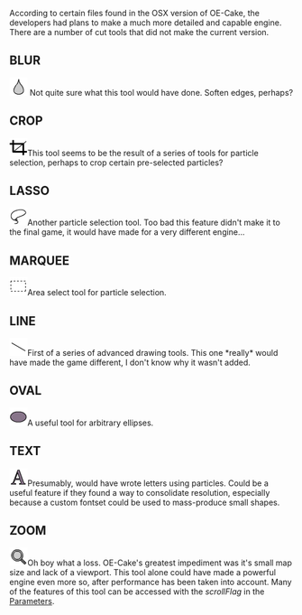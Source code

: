 According to certain files found in the OSX version of OE-Cake, the developers had plans to make a much more detailed and capable engine. There are a number of cut tools that did not make the current version.

## BLUR

<img src="/images/Blur.png" title="fig:Blur.png" width="32" height="32" alt="Blur.png" />
Not quite sure what this tool would have done. Soften edges, perhaps?

## CROP

<img src="/images/Crop.png" title="fig:Crop.png" width="32" height="32" alt="Crop.png" />This tool seems to be the result of a series of tools for particle selection, perhaps to crop certain pre-selected particles?

## LASSO

<img src="/images/Lasso.png" title="fig:Lasso.png" width="32" height="32" alt="Lasso.png" /><span>Another particle selection tool. Too bad this feature didn't make it to the final game, it would have made for a very different engine...</span>

## MARQUEE

<img src="/images/Marquee.png" title="fig:Marquee.png" width="32" height="32" alt="Marquee.png" />Area select tool for particle selection.

## LINE

<img src="/images/Line.png" title="fig:Line.png" width="32" height="32" alt="Line.png" />First of a series of advanced drawing tools. This one \*really\* would have made the game different, I don't know why it wasn't added.

## OVAL

<img src="/images/Oval.png" title="fig:Oval.png" width="32" height="32" alt="Oval.png" />A useful tool for arbitrary ellipses.

## TEXT

<img src="/images/Type.png" title="fig:Type.png" width="32" height="32" alt="Type.png" />Presumably, would have wrote letters using particles. Could be a useful feature if they found a way to consolidate resolution, especially because a custom fontset could be used to mass-produce small shapes.

## ZOOM

<img src="/images/Zoom.png" title="fig:Zoom.png" width="32" height="32" alt="Zoom.png" />Oh boy what a loss. OE-Cake's greatest impediment was it's small map size and lack of a viewport. This tool alone could have made a powerful engine even more so, after performance has been taken into account. Many of the features of this tool can be accessed with the *scrollFlag* in the [Parameters](/Parameters.md "Parameters").
